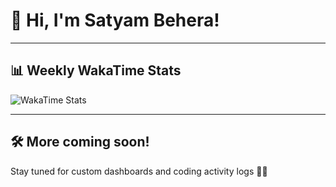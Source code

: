 # 👋 Hi, I'm Satyam Behera!

---

## 📊 Weekly WakaTime Stats

![WakaTime Stats](https://github-readme-stats.vercel.app/api/wakatime?username=SatyamBehera23&theme=radical&layout=compact&hide_border=true)

---

## 🛠️ More coming soon!

Stay tuned for custom dashboards and coding activity logs 👨‍💻
